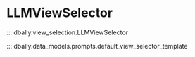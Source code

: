 # LLMViewSelector

::: dbally.view_selection.LLMViewSelector

::: dbally.data_models.prompts.default_view_selector_template
